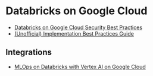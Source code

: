 # Databricks on Google Cloud

- [Databricks on Google Cloud Security Best Practices](https://databricks.com/blog/2022/06/13/databricks-on-google-cloud-security-best-practices.html)
- [(Unofficial) Implementation Best Practices Guide](https://github.com/bhavink/databricks/tree/master/gcpdb4u)

## Integrations
- [MLOps on Databricks with Vertex AI on Google Cloud](https://www.databricks.com/blog/2022/08/12/mlops-on-databricks-with-vertex-ai-on-google-cloud.html)